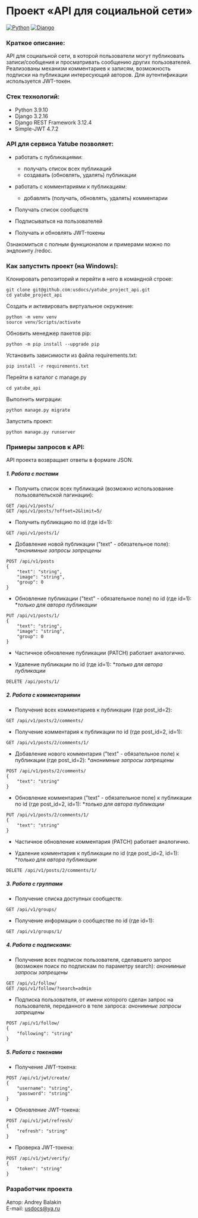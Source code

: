 # Проект «API для социальной сети»
[![Python](https://img.shields.io/badge/-Python-464646?style=flat&logo=Python&logoColor=ffffff&color=5fe620)](https://www.python.org/)
[![Django](https://img.shields.io/badge/-Django-464646?style=flat&logo=Django&logoColor=ffffff&color=5fe620)](https://www.djangoproject.com/)

### Краткое описание:
API для социальной сети, в которой пользователи могут публиковать записи/сообщения и просматривать сообщению других пользователей. Реализованы механизм комментариев к записям, возможность подписки на публикации интересующий авторов.
Для аутентификации используется JWT-токен.

### Стек технологий:
- Python 3.9.10
- Django 3.2.16
- Django REST Framework 3.12.4
- Simple-JWT 4.7.2

### API для сервиса __Yatube__ позволяет:
* работать с публикациями:
  * получать список всех публикаций
  * создавать (обновлять, удалять) публикации

* работать с комментариями к публикациям:
  * добавлять (получать, обновлять, удалять) комментарии

* Получать список сообществ
* Подписываться на пользователей
* Получать и обновлять JWT-токены

Ознакомиться с полным функционалом и примерами можно по эндпоинту /redoc.   

### Как запустить проект (на Windows):

Клонировать репозиторий и перейти в него в командной строке:
```
git clone git@github.com:usdocs/yatube_project_api.git 
cd yatube_project_api
```

Cоздать и активировать виртуальное окружение:
```
python -m venv venv
source venv/Scripts/activate
```

Обновить менеджер пакетов pip:
```
python -m pip install --upgrade pip
```

Установить зависимости из файла requirements.txt:
```
pip install -r requirements.txt
```

Перейти в каталог с manage.py
```
cd yatube_api
```

Выполнить миграции:
```
python manage.py migrate
```

Запустить проект:
```
python manage.py runserver
```

### Примеры запросов к API:
API проекта возвращает ответы в формате JSON.

##### 1. Работа с постами

- Получить список всех публикаций (возможно использование пользовательской 
пагинации):
```
GET /api/v1/posts/
GET /api/v1/posts/?offset=2&limit=5/
```

- Получить публикацию по id (где id=1):
```
GET /api/v1/posts/1/
```

- Добавление новой публикации ("text" - обязательное поле):
**анонимные запросы запрещены*
```
POST /api/v1/posts
{
    "text": "string",
    "image": "string",
    "group": 0
}
```

- Обновление публикации ("text" - обязательное поле) по id (где id=1):
**только для автора публикации*
```
PUT /api/v1/posts/1/
{
    "text": "string",
    "image": "string",
    "group": 0
}
```

- Частичное обновление публикации (PATCH) работает аналогично.

- Удаление публикации по id (где id=1):
**только для автора публикации*
```
DELETE /api/posts/1/
```

##### 2. Работа с комментариями
- Получение всех комментариев к публикации (где post_id=2):
```
GET /api/v1/posts/2/comments/
```

- Получение комментария к публикации по id (где post_id=2, id=1):
```
GET /api/v1/posts/2/comments/1/
```

- Добавление нового комментария ("text" - обязательное поле) к публикации 
(где post_id=2):
**анонимные запросы запрещены*
```
POST /api/v1/posts/2/comments/
{
    "text": "string"
}
```

- Обновление комментария ("text" - обязательное поле) к публикации по id 
(где post_id=2, id=1):
**только для автора публикации*
```
PUT /api/v1/posts/2/comments/1/
{
    "text": "string"
}
```

- Частичное обновление комментария (PATCH) работает аналогично.

- Удаление комментария к публикации по id (где post_id=2, id=1):
**только для автора публикации*
```
DELETE /api/v1/posts/2/comments/1/
```

##### 3. Работа с группами
- Получение списка доступных сообществ:
```
GET /api/v1/groups/
```

- Получение информации о сообществе по id (где id=1):
```
GET /api/v1/groups/1/
```

##### 4. Работа с подписками:
- Получение всех подписок пользователя, сделавшего запрос (возможен поиск по 
подпискам по параметру search):
*анонимные запросы запрещены*
```
GET /api/v1/follow/
GET /api/v1/follow/?search=admin
```

- Подписка пользователя, от имени которого сделан запрос на пользователя, 
переданного в теле запроса:
*анонимные запросы запрещены*
```
POST /api/v1/follow/
{
    "following": "string"
}
```

##### 5. Работа с токенами
- Получение JWT-токена:
```
POST /api/v1/jwt/create/
{
    "username": "string",
    "password": "string"
}
```

- Обновление JWT-токена:
```
POST /api/v1/jwt/refresh/
{
    "refresh": "string"
}
```

- Проверка JWT-токена:
```
POST /api/v1/jwt/verify/
{
    "token": "string"
}
```

### Разработчик проекта

Автор: Andrey Balakin  
E-mail: [usdocs@ya.ru](mailto:usdocs@ya.ru)
